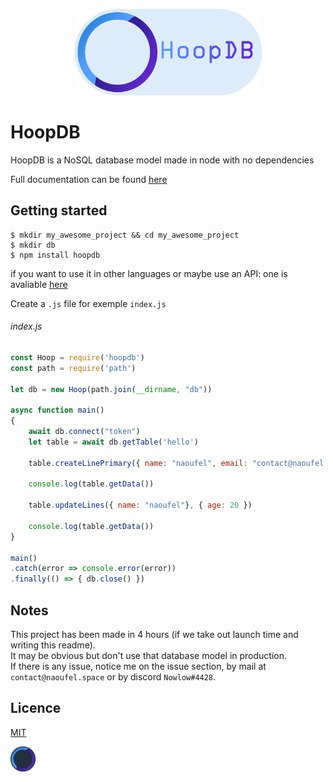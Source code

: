 <p align="center">
    <img src=".github/logo_white.png" width=300 />
</p>

# HoopDB

HoopDB is a NoSQL database model made in node with no dependencies

Full documentation can be found [here](http://naoufel.space/hoop)

## Getting started
```
$ mkdir my_awesome_project && cd my_awesome_project
$ mkdir db
$ npm install hoopdb
```

if you want to use it in other languages or maybe use an API: one is avaliable [here](http://github.com/nowlow/HoopDB-API)

Create a `.js` file for exemple `index.js`

###### index.js
```javascript
const Hoop = require('hoopdb')
const path = require('path')

let db = new Hoop(path.join(__dirname, "db"))

async function main()
{
    await db.connect("token")
    let table = await db.getTable('hello')

    table.createLinePrimary({ name: "naoufel", email: "contact@naoufel.space", age: 19 })
    
    console.log(table.getData())
    
    table.updateLines({ name: "naoufel"}, { age: 20 })
    
    console.log(table.getData())
}

main()
.catch(error => console.error(error))
.finally(() => { db.close() })
```

## Notes
This project has been made in 4 hours (if we take out launch time and writing this readme).<br>
It may be obvious but don't use that database model in production.<br>
If there is any issue, notice me on the issue section, by mail at `contact@naoufel.space` or by discord `Nowlow#4428`.<br>

## Licence
[MIT](LICENSE)

<img src=".github/logo_black_nt.svg" width=40 />
